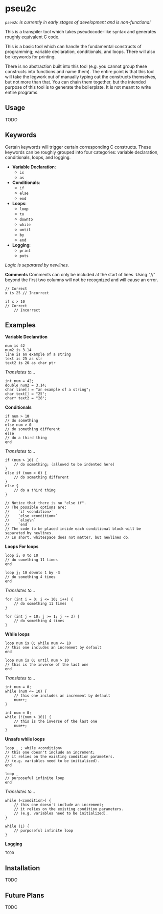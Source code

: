 # pseu2c

*`pseu2c` is currently in early stages of development and is non-functional*

This is a transpiler tool which takes pseudocode-like syntax and generates roughly equivalent C code.

This is a basic tool which can handle the fundamental constructs of programming; variable declaration, conditionals, and loops. There will also be keywords for printing.

There is no abstraction built into this tool (e.g. you cannot group these constructs into functions and name them). The entire point is that this tool will take the legwork out of manually typing out the constructs themselves, but not more than that. You can chain them together, but the intended purpose of this tool is to generate the boilerplate. It is not meant to write entire programs.

## Usage

TODO

## Keywords

Certain keywords will trigger certain corresponding C constructs. These keywords can be roughly grouped into four categories: variable declaration, conditionals, loops, and logging.

 - **Variable Declaration**:
    - `is`
    - `as`
 - **Conditionals**:
    - `if`
    - `else`
    - `end`
 - **Loops**:
    - `loop`
    - `to`
    - `downto`
    - `while`
    - `until`
    - `by`
    - `end`
 - **Logging**:
    - `print`
    - `puts`

*Logic is separated by newlines.*

**Comments**
Comments can only be included at the start of lines. Using "//" beyond the first two columns will not be recognized and will cause an error.
```
// Correct
x is 25 // Incorrect

if x > 10
// Correct
    // Incorrect
```

## Examples

**Variable Declaration**
```
num is 42
num2 is 3.14
line is an example of a string
text is 25 as str
text2 is 26 as char ptr
```
*Translates to...*
```
int num = 42;
double num2 = 3.14;
char line[] = "an example of a string";
char text[] = "25";
char* text2 = "26";
```

**Conditionals**
```
if num > 10
// do something
else num > 0
// do something different
else
// do a third thing
end
```
*Translates to...*
```
if (num > 10) {
    // do something; (allowed to be indented here)
}
else if (num > 0) {
    // do something different
}
else {
    // do a third thing
}

// Notice that there is no "else if".
// The possible options are:
//    `if <condition>`
//    `else <condition>`
//    `else\n`
//    `end`
// The code to be placed inside each conditional block will be separated by newlines.
// In short, whitespace does not matter, but newlines do.
```

**Loops**
**For loops**
```
loop i; 0 to 10
// do something 11 times
end

loop j; 10 downto 1 by -3
// do something 4 times
end
```
*Translates to...*
```
for (int i = 0; i <= 10; i++) {
    // do something 11 times
}

for (int j = 10; j >= 1; j -= 3) {
    // do something 4 times
}
```
**While loops**
```
loop num is 0; while num <= 10
// this one includes an increment by default
end

loop num is 0; until num > 10
// this is the inverse of the last one
end
```
*Translates to...*
```
int num = 0;
while (num <= 10) {
    // this one includes an increment by default
    num++;
}

int num = 0;
while (!(num > 10)) {
    // this is the inverse of the last one
    num++;
}
```
**Unsafe while loops**
```
loop _ ; while <condition>
// this one doesn't include an increment;
// it relies on the existing condition parameters.
// (e.g. variables need to be initialized).
end

loop _
// purposeful infinite loop
end
```
*Translates to...*
```
while (<condition>) {
    // this one doesn't include an increment;
    // it relies on the existing condition parameters.
    // (e.g. variables need to be initialized).
}

while (1) {
    // purposeful infinite loop
}
```

**Logging**
```
TODO
```

## Installation

TODO

## Future Plans

TODO